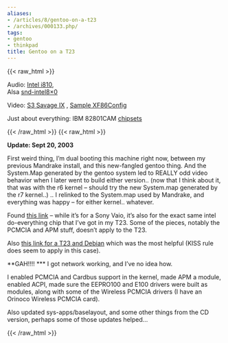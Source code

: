 ```yaml
---
aliases:
- /articles/8/gentoo-on-a-t23
- /archives/000133.php/
tags:
- gentoo
- thinkpad
title: Gentoo on a T23
---
```

{{< raw_html >}}
<p>Audio: <a href="http://www.intel.com/support/graphics/linux/audio.htm">Intel i810</a>,<br />
Alsa <a href="http://www.alsa-project.org/alsa-doc/doc-php/template.php3?company=Intel&amp;card=i820&amp;chip=i820&amp;module=intel8x0">snd-intel8&#215;0</a></p>

<p>Video: <a href="http://www.probo.com/timr/savage40.html">S3 Savage IX</a> , <a href="http://www.dotfiles.com/files/13/311_XF86Config-T23.txt">Sample XF86Config</a></p>

<p>Just about everything: <span class="caps">IBM</span> 82801CAM <a href="ftp://download.intel.com/design/chipsets/datashts/29071601.pdf">chipsets</a></p>
{{< /raw_html >}}
<!--more-->
{{< raw_html >}}
<p><strong>Update: Sept 20, 2003</strong></p>

<p>First weird thing, I&#8217;m dual booting this machine right now, between my previous Mandrake install, and this new-fangled gentoo thing. And the System.Map generated by the gentoo system led to <span class="caps">REALLY</span> odd video behavior when I later went to build either version.. (now that I think about it, that was with the r6 kernel &#8211; should try the new System.map generated by the r7 kernel..) .. I relinked to the System.map used by Mandrake, and everything was happy &#8211; for either kernel.. whatever.</p>

<p>Found <a href="http://ghost.hn.org/~clesiuk/SonyVaio/#003">this link</a> &#8211; while it&#8217;s for a Sony Vaio, it&#8217;s also for the exact same intel do-everything chip that I&#8217;ve got in my T23.  Some of the pieces,  notably the <span class="caps">PCMCIA</span> and <span class="caps">APM</span> stuff, doesn&#8217;t apply to the T23.</p>

<p>Also <a href="http://www.patoche.org/alone/info/t23.html">this link for a T23 and Debian</a> which was the most helpful (<span class="caps">KISS</span> rule does seem to apply in this case).</p>

<p>**GAH!!!! *** I got network working, and I&#8217;ve no idea how. </p>

<p>I enabled <span class="caps">PCMCIA</span> and Cardbus support in the kernel,  made <span class="caps">APM</span> a module, enabled <span class="caps">ACPI</span>, made sure the EEPRO100 and E100 drivers were built as modules, along with some of the Wireless <span class="caps">PCMCIA</span> drivers (I have an Orinoco Wireless <span class="caps">PCMCIA</span> card).</p>

<p>Also updated sys-apps/baselayout, and some other things from the CD version, perhaps some of those updates helped&#8230;</p>
{{< /raw_html >}}
